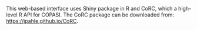 
This web-based interface uses Shiny package in R and CoRC, which a high-level R API for COPASI. The CoRC package can be downloaded from: https://jpahle.github.io/CoRC.

<!---
<div style="text-align: center"> 
<img src="vTech.svg" style="width: 150px;"/> &nbsp;&nbsp;&nbsp;&nbsp;&nbsp;&nbsp;
<img src="uconn.jpeg" style="width: 150px;"/> &nbsp;&nbsp;&nbsp;&nbsp;&nbsp;&nbsp;
<img src="cos.png" style="width: 150px;"/>
</div>

-->




